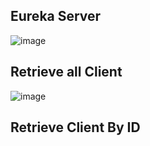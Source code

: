 ## Eureka Server 

![image](https://github.com/user-attachments/assets/c99b663e-5126-4f4c-9d1e-3d00672679ff)

## Retrieve all Client 

![image](https://github.com/user-attachments/assets/62897dd1-ba8f-433f-879d-9c9257644b3d)

## Retrieve Client By ID



